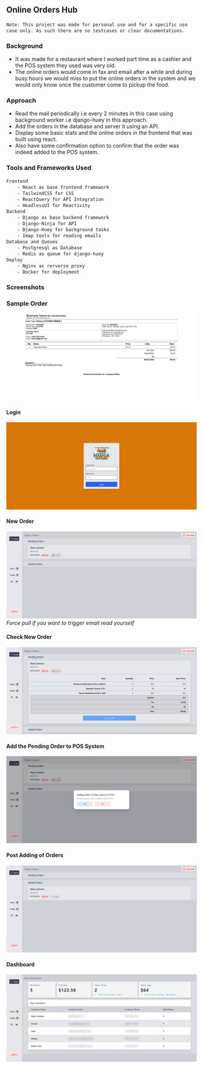 ## Online Orders Hub
```
Note: This project was made for personal use and for a specific use case only. As such there are no testcases or clear documentations.
```
### Background
- It was made for a restaurant where I worked part time as a cashier and the POS system they used was very old.
- The online orders would come in fax and email after a while and during busy hours we would miss to put the online orders in the system and we would only know once the customer come to pickup the food.

### Approach
- Read the mail periodically i.e every 2 minutes in this case using background worker i.e django-huey in this approach.
- Add the orders in the database and server it using an API.
- Display some basic stats and the online orders in the frontend that was built using react.
- Also have some confirmation option to confirm that the order was indeed added to the POS system.

### Tools and Frameworks Used
    Frontend
        - React as base frontend framework
        - TailwindCSS for CSS
        - ReactQuery for API Integration
        - HeadlessUI for Reactivity
    Backend
        - Django as base backend framework
        - Django-Ninja for API
        - Django-Huey for background tasks
        - Imap tools for reading emails
    Database and Queues
        - Postgresql as Database
        - Redis as queue for django-huey
    Deploy
        - Nginx as rerverse proxy
        - Docker for deployment

### Screenshots

### Sample Order

![Order Mail](/assets/screenshots/OrderFormat.png)

#### Login
![Login](/assets/screenshots/Login.png)

#### New Order
![New Order](/assets/screenshots/PendingOrder.png)
*Force pull if you want to trigger email read yourself*

#### Check New Order
![Check New Orders](/assets/screenshots/ViewPendingOrder.png)

#### Add the Pending Order to POS System
![Add To POS](/assets/screenshots/AddtoPOS.png)

#### Post Adding of Orders
![Post Add](/assets/screenshots/PostAdd.png)

#### Dashboard
![Dash](/assets/screenshots/Dashboard.png)


